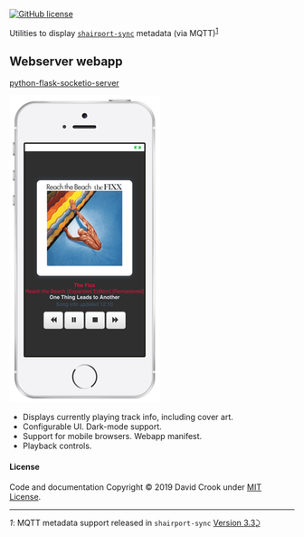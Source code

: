 [![GitHub license](https://img.shields.io/github/license/idcrook/shairport-sync-mqtt-display.svg)](https://github.com/idcrook/shairport-sync-mqtt-display/blob/master/LICENSE)

Utilities to display [`shairport-sync`](https://github.com/mikebrady/shairport-sync) metadata (via MQTT)<sup id="a1">[1](#f1)</sup>

Webserver webapp
----------------

[python-flask-socketio-server](python-flask-socketio-server/)

![Screenshot - Dark mode on iPhone SE](python-flask-socketio-server/screenshot1.png "Dark mode on iPhone SE")

-	Displays currently playing track info, including cover art.
-	Configurable UI. Dark-mode support.
-	Support for mobile browsers. Webapp manifest.
-	Playback controls.

#### License

Code and documentation Copyright © 2019 David Crook under [MIT License](LICENSE).

---

<i id="f1">1</i>: MQTT metadata support released in `shairport-sync` [Version 3.3](https://github.com/mikebrady/shairport-sync/releases/tag/3.3)[⤸](#a1)
